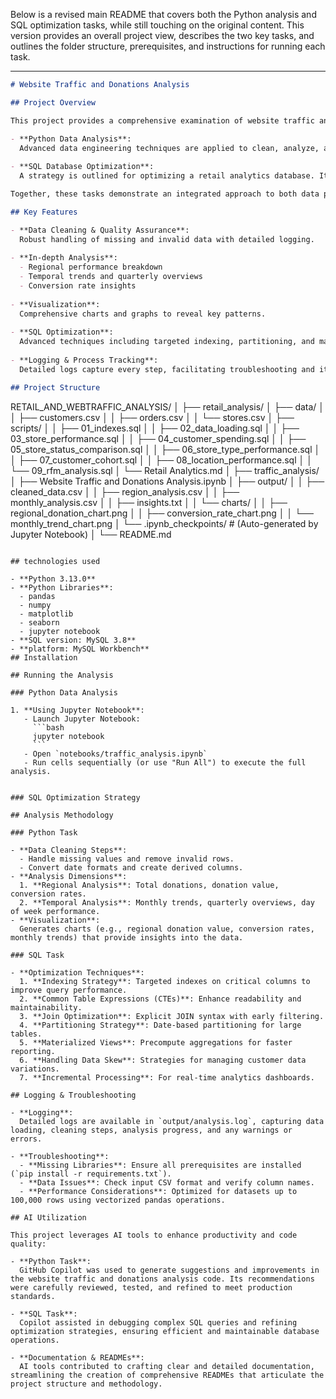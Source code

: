Below is a revised main README that covers both the Python analysis and SQL optimization tasks, while still touching on the original content. This version provides an overall project view, describes the two key tasks, and outlines the folder structure, prerequisites, and instructions for running each task.

---

```markdown
# Website Traffic and Donations Analysis

## Project Overview

This project provides a comprehensive examination of website traffic and donation data for the year 2023. It leverages two complementary approaches:

- **Python Data Analysis**:  
  Advanced data engineering techniques are applied to clean, analyze, and visualize the data, yielding insights into regional performance, temporal trends, and conversion rates.
  
- **SQL Database Optimization**:  
  A strategy is outlined for optimizing a retail analytics database. It focuses on performance, maintainability, and efficiency as data volumes grow, covering indexing, CTEs, join optimization, partitioning, materialized views, and more.

Together, these tasks demonstrate an integrated approach to both data processing and database optimization for scalable analytics.

## Key Features

- **Data Cleaning & Quality Assurance**:  
  Robust handling of missing and invalid data with detailed logging.
  
- **In-depth Analysis**:  
  - Regional performance breakdown  
  - Temporal trends and quarterly overviews  
  - Conversion rate insights
  
- **Visualization**:  
  Comprehensive charts and graphs to reveal key patterns.
  
- **SQL Optimization**:  
  Advanced techniques including targeted indexing, partitioning, and materialized views for efficient query performance.
  
- **Logging & Process Tracking**:  
  Detailed logs capture every step, facilitating troubleshooting and iterative improvement.

## Project Structure

```
RETAIL_AND_WEBTRAFFIC_ANALYSIS/
│
├── retail_analysis/
│   ├── data/
│   │   ├── customers.csv
│   │   ├── orders.csv
│   │   └── stores.csv
│   ├── scripts/
│   │   ├── 01_indexes.sql
│   │   ├── 02_data_loading.sql
│   │   ├── 03_store_performance.sql
│   │   ├── 04_customer_spending.sql
│   │   ├── 05_store_status_comparison.sql
│   │   ├── 06_store_type_performance.sql
│   │   ├── 07_customer_cohort.sql
│   │   ├── 08_location_performance.sql
│   │   └── 09_rfm_analysis.sql
│   └── Retail Analytics.md
│
├── traffic_analysis/
│   ├── Website Traffic and Donations Analysis.ipynb
│   ├── output/
│   │   ├── cleaned_data.csv
│   │   ├── region_analysis.csv
│   │   ├── monthly_analysis.csv
│   │   ├── insights.txt
│   │   └── charts/
│   │       ├── regional_donation_chart.png
│   │       ├── conversion_rate_chart.png
│   │       └── monthly_trend_chart.png
│   └── .ipynb_checkpoints/   # (Auto-generated by Jupyter Notebook)
│
└── README.md
```

## technologies used

- **Python 3.13.0**
- **Python Libraries**:  
  - pandas  
  - numpy  
  - matplotlib  
  - seaborn  
  - jupyter notebook
- **SQL version: MySQL 3.8**
- **platform: MySQL Workbench**
## Installation

## Running the Analysis

### Python Data Analysis

1. **Using Jupyter Notebook**:
   - Launch Jupyter Notebook:
     ```bash
     jupyter notebook
     ```
   - Open `notebooks/traffic_analysis.ipynb`
   - Run cells sequentially (or use "Run All") to execute the full analysis.


### SQL Optimization Strategy

## Analysis Methodology

### Python Task

- **Data Cleaning Steps**:
  - Handle missing values and remove invalid rows.
  - Convert date formats and create derived columns.
- **Analysis Dimensions**:
  1. **Regional Analysis**: Total donations, donation value, conversion rates.
  2. **Temporal Analysis**: Monthly trends, quarterly overviews, day of week performance.
- **Visualization**:  
  Generates charts (e.g., regional donation value, conversion rates, monthly trends) that provide insights into the data.

### SQL Task

- **Optimization Techniques**:
  1. **Indexing Strategy**: Targeted indexes on critical columns to improve query performance.
  2. **Common Table Expressions (CTEs)**: Enhance readability and maintainability.
  3. **Join Optimization**: Explicit JOIN syntax with early filtering.
  4. **Partitioning Strategy**: Date-based partitioning for large tables.
  5. **Materialized Views**: Precompute aggregations for faster reporting.
  6. **Handling Data Skew**: Strategies for managing customer data variations.
  7. **Incremental Processing**: For real-time analytics dashboards.

## Logging & Troubleshooting

- **Logging**:  
  Detailed logs are available in `output/analysis.log`, capturing data loading, cleaning steps, analysis progress, and any warnings or errors.
  
- **Troubleshooting**:
  - **Missing Libraries**: Ensure all prerequisites are installed (`pip install -r requirements.txt`).
  - **Data Issues**: Check input CSV format and verify column names.
  - **Performance Considerations**: Optimized for datasets up to 100,000 rows using vectorized pandas operations.

## AI Utilization

This project leverages AI tools to enhance productivity and code quality:

- **Python Task**:  
  GitHub Copilot was used to generate suggestions and improvements in the website traffic and donations analysis code. Its recommendations were carefully reviewed, tested, and refined to meet production standards.
  
- **SQL Task**:  
  Copilot assisted in debugging complex SQL queries and refining optimization strategies, ensuring efficient and maintainable database operations.
  
- **Documentation & READMEs**:  
  AI tools contributed to crafting clear and detailed documentation, streamlining the creation of comprehensive READMEs that articulate the project structure and methodology.

